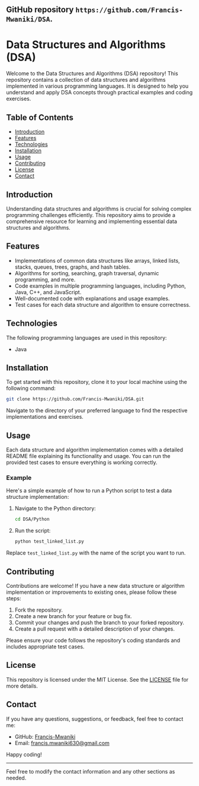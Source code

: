  GitHub repository `https://github.com/Francis-Mwaniki/DSA`.
---

# Data Structures and Algorithms (DSA)

Welcome to the Data Structures and Algorithms (DSA) repository! This repository contains a collection of data structures and algorithms implemented in various programming languages. It is designed to help you understand and apply DSA concepts through practical examples and coding exercises.

## Table of Contents

- [Introduction](#introduction)
- [Features](#features)
- [Technologies](#technologies)
- [Installation](#installation)
- [Usage](#usage)
- [Contributing](#contributing)
- [License](#license)
- [Contact](#contact)

## Introduction

Understanding data structures and algorithms is crucial for solving complex programming challenges efficiently. This repository aims to provide a comprehensive resource for learning and implementing essential data structures and algorithms.

## Features

- Implementations of common data structures like arrays, linked lists, stacks, queues, trees, graphs, and hash tables.
- Algorithms for sorting, searching, graph traversal, dynamic programming, and more.
- Code examples in multiple programming languages, including Python, Java, C++, and JavaScript.
- Well-documented code with explanations and usage examples.
- Test cases for each data structure and algorithm to ensure correctness.

## Technologies

The following programming languages are used in this repository:

- Java


## Installation

To get started with this repository, clone it to your local machine using the following command:

```bash
git clone https://github.com/Francis-Mwaniki/DSA.git
```

Navigate to the directory of your preferred language to find the respective implementations and exercises.

## Usage

Each data structure and algorithm implementation comes with a detailed README file explaining its functionality and usage. You can run the provided test cases to ensure everything is working correctly.

### Example

Here's a simple example of how to run a Python script to test a data structure implementation:

1. Navigate to the Python directory:

    ```bash
    cd DSA/Python
    ```

2. Run the script:

    ```bash
    python test_linked_list.py
    ```

Replace `test_linked_list.py` with the name of the script you want to run.

## Contributing

Contributions are welcome! If you have a new data structure or algorithm implementation or improvements to existing ones, please follow these steps:

1. Fork the repository.
2. Create a new branch for your feature or bug fix.
3. Commit your changes and push the branch to your forked repository.
4. Create a pull request with a detailed description of your changes.

Please ensure your code follows the repository's coding standards and includes appropriate test cases.

## License

This repository is licensed under the MIT License. See the [LICENSE](LICENSE) file for more details.

## Contact

If you have any questions, suggestions, or feedback, feel free to contact me:

- GitHub: [Francis-Mwaniki](https://github.com/Francis-Mwaniki)
- Email: francis.mwaniki630@gmail.com

Happy coding!

---

Feel free to modify the contact information and any other sections as needed.